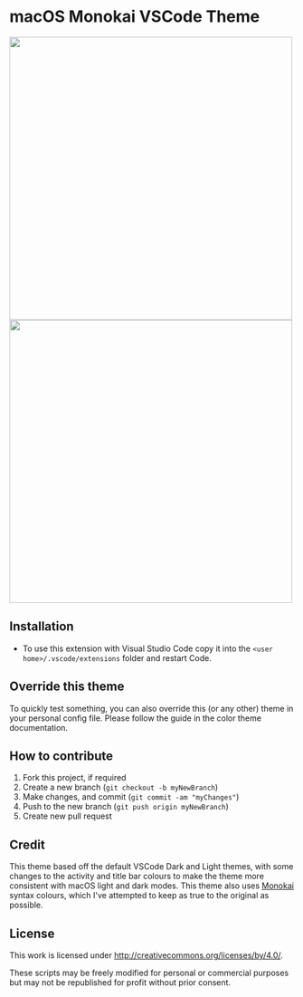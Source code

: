 # macOS Monokai VSCode Theme

<img src="https://github.com/wegotoeleven/macos_monokai_vscode_theme/blob/main/images/macos-monokai-dark.png?raw=true" width="500">
<img src="https://github.com/wegotoeleven/macos_monokai_vscode_theme/blob/main/images/macos-monokai-light.png?raw=true" width="500">

## Installation

- To use this extension with Visual Studio Code copy it into the `<user home>/.vscode/extensions` folder and restart Code.

## Override this theme

To quickly test something, you can also override this (or any other) theme in your personal config file. Please follow the guide in the color theme documentation.

## How to contribute

1. Fork this project, if required
2. Create a new branch (`git checkout -b myNewBranch`)
3. Make changes, and commit (`git commit -am "myChanges"`)
4. Push to the new branch (`git push origin myNewBranch`)
5. Create new pull request

## Credit

This theme based off the default VSCode Dark and Light themes, with some changes to the activity and title bar colours to make the theme more consistent with macOS light and dark modes. This theme also uses [Monokai](https://web.archive.org/web/20161107090516/http://www.monokai.nl/blog/2006/07/) syntax colours, which I've attempted to keep as true to the original as possible.  

## License

This work is licensed under http://creativecommons.org/licenses/by/4.0/.

These scripts may be freely modified for personal or commercial purposes but may not be republished for profit without prior consent.
